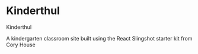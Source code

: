 # Kinderthul

Kinderthul

A kindergarten classroom site built using the React Slingshot starter kit from Cory House

